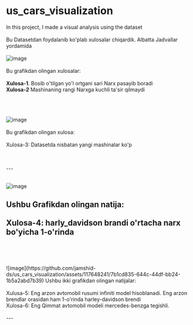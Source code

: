 # us_cars_visualization
In this project, I made a visual analysis using the dataset
<br>
<br>
Bu Datasetdan foydalanib ko'plab xulosalar chiqardik. Albatta Jadvallar yordamida
<br>
<br>
![image](https://github.com/jamshid-ds/us_cars_visualization/assets/117648241/f2154c04-3088-4829-96c7-4e7ee3730939)
<br>
<br>
Bu grafikdan olingan xulosalar:
<br>
<br>
**Xulosa-1**. Bosib o'tilgan yo'l ortgani sari Narx pasayib boradi
<br>
**Xulosa-2** Mashinaning rangi Narxga kuchli ta'sir qilmaydi
<br>
<br>
<br>
<br>

![image](https://github.com/jamshid-ds/us_cars_visualization/assets/117648241/9ad4849e-6461-444e-ba8c-b1139b82ba07)
<br>
<br>
Bu grafikdan olingan xulosa:
<br>
<br>
Xulosa-3: Datasetda nisbatan yangi mashinalar ko'p

<br>
<br>
---
<br>
<br>

![image](https://github.com/jamshid-ds/us_cars_visualization/assets/117648241/ddfa4982-d1f3-429f-86d6-61eb97bb10d5)

Ushbu Grafikdan olingan natija:
<br>
<br>
Xulosa-4: harly_davidson brandi o'rtacha narx bo'yicha 1-o'rinda
<br>
<br>
---
<br>
<br>
![image](https://github.com/jamshid-ds/us_cars_visualization/assets/117648241/7b1cd835-644c-44df-bb24-1b5a2abd7b39)
Ushbu ikki grafikdan olingan natijalar:
<br>
<br>
Xulusa-5: Eng arzon avtomobil rusumi infiniti model hisoblanadi. Eng arzon brendlar orasidan ham 1-o'rinda harley-davidson brendi
<br>
Xulosa-6: Eng Qimmat avtomobil modeli mercedes-benzga tegishli.
<br>
<br>
---
<br>
<br>





